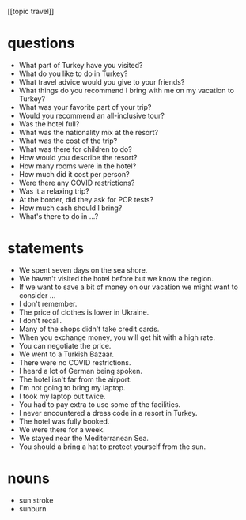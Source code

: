 [[topic travel]]
# questions
- What part of Turkey have you visited?
- What do you like to do in Turkey?
- What travel advice would you give to your friends?
- What things do you recommend I bring with me on my vacation to Turkey?
- What was your favorite part of your trip?
- Would you recommend an all-inclusive tour?
- Was the hotel full?
- What was the nationality mix at the resort?
- What was the cost of the trip?
- What was there for children to do?
- How would you describe the resort?
- How many rooms were in the hotel?
- How much did it cost per person?
- Were there any COVID restrictions?
- Was it a relaxing trip?
- At the border, did they ask for PCR tests?
- How much cash should I bring?
- What's there to do in ...?


# statements
- We spent seven days on the sea shore.
- We haven't visited the hotel before but we know the region.
- If we want to save a bit of money on our vacation we might want to consider ...
- I don't remember.
- The price of clothes is lower in Ukraine.
- I don't recall.
- Many of the shops didn't take credit cards.
- When you exchange money, you will get hit with a high rate.
- You can negotiate the price.
- We went to a Turkish Bazaar.
- There were no COVID restrictions.
- I heard a lot of German being spoken.
- The hotel isn't far from the airport.
- I'm not going to bring my laptop.
- I took my laptop out twice.
- You had to pay extra to use some of the facilities.
- I never encountered a dress code in a resort in Turkey.
- The hotel was fully booked.
- We were there for a week.
- We stayed near the Mediterranean Sea.
- You should a bring a hat to protect yourself from the sun.


# nouns
- sun stroke
- sunburn
